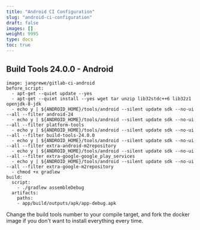```yaml
---
title: "Android CI Configuration"
slug: "android-ci-configuration"
draft: false
images: []
weight: 9995
type: docs
toc: true
---
```


## Build Tools 24.0.0 - Android
    image: jangrewe/gitlab-ci-android
    before_script:
      - apt-get --quiet update --yes
      - apt-get --quiet install --yes wget tar unzip lib32stdc++6 lib32z1 openjdk-8-jdk
      - echo y | ${ANDROID_HOME}/tools/android --silent update sdk --no-ui --all --filter android-24
      - echo y | ${ANDROID_HOME}/tools/android --silent update sdk --no-ui --all --filter platform-tools
      - echo y | ${ANDROID_HOME}/tools/android --silent update sdk --no-ui --all --filter build-tools-24.0.0
      - echo y | ${ANDROID_HOME}/tools/android --silent update sdk --no-ui --all --filter extra-android-m2repository
      - echo y | ${ANDROID_HOME}/tools/android --silent update sdk --no-ui --all --filter extra-google-google_play_services
      - echo y | ${ANDROID_HOME}/tools/android --silent update sdk --no-ui --all --filter extra-google-m2repository
      - chmod +x gradlew
    build:
      script:
        - ./gradlew assembleDebug
      artifacts:
        paths:
        - app/build/outputs/apk/app-debug.apk
        
Change the build tools number to your compile target, and fork the docker image if you don't want to install everything every time.

